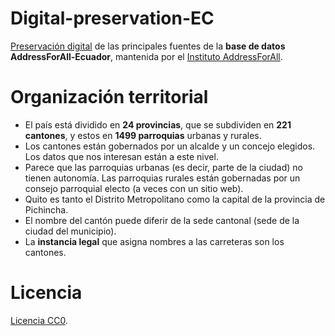 # Digital-preservation-EC
[Preservación digital](https://en.wikipedia.org/wiki/Digital_preservation) de las principales fuentes de la **base de datos AddressForAll-Ecuador**, mantenida por el [Instituto AddressForAll](http://addressforall.org/).

# Organización territorial
- El país está dividido en **24 provincias**, que se subdividen en **221 cantones**, y estos en **1499 parroquias** urbanas y rurales.
- Los cantones están gobernados por un alcalde y un concejo elegidos. Los datos que nos interesan están a este nivel.
- Parece que las parroquias urbanas (es decir, parte de la ciudad) no tienen autonomía. Las parroquias rurales están gobernadas por un consejo parroquial electo (a veces con un sitio web).
- Quito es tanto el Distrito Metropolitano como la capital de la provincia de Pichincha.
- El nombre del cantón puede diferir de la sede cantonal (sede de la ciudad del municipio).
- La **instancia legal** que asigna nombres a las carreteras son los cantones.

# Licencia
[Licencia CC0](https://creativecommons.org/publicdomain/zero/1.0/deed.es).
